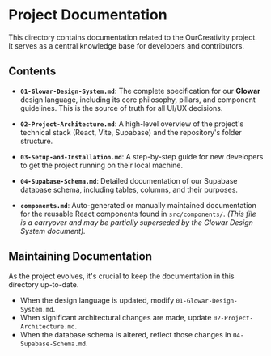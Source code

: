 
# Project Documentation

This directory contains documentation related to the OurCreativity project. It serves as a central knowledge base for developers and contributors.

## Contents

-   **`01-Glowar-Design-System.md`**: The complete specification for our **Glowar** design language, including its core philosophy, pillars, and component guidelines. This is the source of truth for all UI/UX decisions.

-   **`02-Project-Architecture.md`**: A high-level overview of the project's technical stack (React, Vite, Supabase) and the repository's folder structure.

-   **`03-Setup-and-Installation.md`**: A step-by-step guide for new developers to get the project running on their local machine.

-   **`04-Supabase-Schema.md`**: Detailed documentation of our Supabase database schema, including tables, columns, and their purposes.

-   **`components.md`**: Auto-generated or manually maintained documentation for the reusable React components found in `src/components/`. *(This file is a carryover and may be partially superseded by the Glowar Design System document).*

## Maintaining Documentation

As the project evolves, it's crucial to keep the documentation in this directory up-to-date.
- When the design language is updated, modify `01-Glowar-Design-System.md`.
- When significant architectural changes are made, update `02-Project-Architecture.md`.
- When the database schema is altered, reflect those changes in `04-Supabase-Schema.md`.

